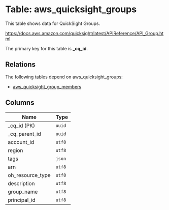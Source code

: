 # Table: aws_quicksight_groups

This table shows data for QuickSight Groups.

https://docs.aws.amazon.com/quicksight/latest/APIReference/API_Group.html

The primary key for this table is **_cq_id**.

## Relations

The following tables depend on aws_quicksight_groups:
  - [aws_quicksight_group_members](aws_quicksight_group_members.md)

## Columns

| Name          | Type          |
| ------------- | ------------- |
|_cq_id (PK)|`uuid`|
|_cq_parent_id|`uuid`|
|account_id|`utf8`|
|region|`utf8`|
|tags|`json`|
|arn|`utf8`|
|oh_resource_type|`utf8`|
|description|`utf8`|
|group_name|`utf8`|
|principal_id|`utf8`|